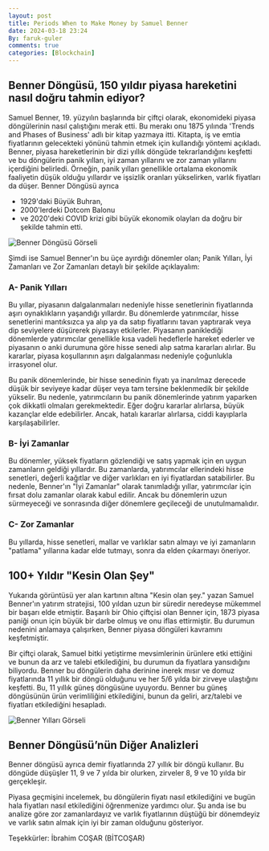```yaml
---
layout: post
title: Periods When to Make Money by Samuel Benner
date: 2024-03-18 23:24
By: faruk-guler
comments: true
categories: [Blockchain]
---
```


## Benner Döngüsü, 150 yıldır piyasa hareketini nasıl doğru tahmin ediyor?

Samuel Benner, 19. yüzyılın başlarında bir çiftçi olarak, ekonomideki piyasa döngülerinin nasıl çalıştığını merak etti. Bu merakı onu 1875 yılında 'Trends and Phases of Business' adlı bir kitap yazmaya itti. Kitapta, iş ve emtia fiyatlarının gelecekteki yönünü tahmin etmek için kullandığı yöntemi açıkladı. Benner, piyasa hareketlerinin bir dizi yıllık döngüde tekrarlandığını keşfetti ve bu döngülerin panik yılları, iyi zaman yıllarını ve zor zaman yıllarını içerdiğini belirledi. Örneğin, panik yılları genellikle ortalama ekonomik faaliyetin düşük olduğu yıllardır ve işsizlik oranları yükselirken, varlık fiyatları da düşer.
Benner Döngüsü ayrıca
- 1929'daki Büyük Buhran,
- 2000'lerdeki Dotcom Balonu
- ve 2020'deki COVID krizi gibi büyük ekonomik olayları da doğru bir şekilde tahmin etti.

![Benner Döngüsü Görseli](https://farukguler.com/assets/post_images/benner_dongusu.JPG)

Şimdi ise Samuel Benner'ın bu üçe ayırdığı dönemler olan; Panik Yılları, İyi Zamanları ve Zor Zamanları detaylı bir şekilde açıklayalım:

### A- Panik Yılları

Bu yıllar, piyasanın dalgalanmaları nedeniyle hisse senetlerinin fiyatlarında aşırı oynaklıkların yaşandığı yıllardır. Bu dönemlerde yatırımcılar, hisse senetlerini mantıksızca ya alıp ya da satıp fiyatlarını tavan yaptırarak veya dip seviyelere düşürerek piyasayı etkilerler. Piyasanın paniklediği dönemlerde yatırımcılar genellikle kısa vadeli hedeflerle hareket ederler ve piyasanın o anki durumuna göre hisse senedi alıp satma kararları alırlar. Bu kararlar, piyasa koşullarının aşırı dalgalanması nedeniyle çoğunlukla irrasyonel olur.

Bu panik dönemlerinde, bir hisse senedinin fiyatı ya inanılmaz derecede düşük bir seviyeye kadar düşer veya tam tersine beklenmedik bir şekilde yükselir. Bu nedenle, yatırımcıların bu panik dönemlerinde yatırım yaparken çok dikkatli olmaları gerekmektedir. Eğer doğru kararlar alırlarsa, büyük kazançlar elde edebilirler. Ancak, hatalı kararlar alırlarsa, ciddi kayıplarla karşılaşabilirler.

### B- İyi Zamanlar

Bu dönemler, yüksek fiyatların gözlendiği ve satış yapmak için en uygun zamanların geldiği yıllardır. Bu zamanlarda, yatırımcılar ellerindeki hisse senetleri, değerli kağıtlar ve diğer varlıkları en iyi fiyatlardan satabilirler. Bu nedenle, Benner'ın "İyi Zamanlar" olarak tanımladığı yıllar, yatırımcılar için fırsat dolu zamanlar olarak kabul edilir. Ancak bu dönemlerin uzun sürmeyeceği ve sonrasında diğer dönemlere geçileceği de unutulmamalıdır.

### C- Zor Zamanlar

Bu yıllarda, hisse senetleri, mallar ve varlıklar satın almayı ve iyi zamanların "patlama" yıllarına kadar elde tutmayı, sonra da elden çıkarmayı öneriyor.

## 100+ Yıldır "Kesin Olan Şey"

Yukarıda görüntüsü yer alan kartının altına "Kesin olan şey." yazan Samuel Benner'ın yatırım stratejisi, 100 yıldan uzun bir süredir neredeyse mükemmel bir başarı elde etmiştir. Başarılı bir Ohio çiftçisi olan Benner için, 1873 piyasa paniği onun için büyük bir darbe olmuş ve onu iflas ettirmiştir. Bu durumun nedenini anlamaya çalışırken, Benner piyasa döngüleri kavramını keşfetmiştir.

Bir çiftçi olarak, Samuel bitki yetiştirme mevsimlerinin ürünlere etki ettiğini ve bunun da arz ve talebi etkilediğini, bu durumun da fiyatlara yansıdığını biliyordu. Benner bu döngülerin daha derinine inerek mısır ve domuz fiyatlarında 11 yıllık bir döngü olduğunu ve her 5/6 yılda bir zirveye ulaştığını keşfetti. Bu, 11 yıllık güneş döngüsüne uyuyordu. Benner bu güneş döngüsünün ürün verimliliğini etkilediğini, bunun da geliri, arz/talebi ve fiyatları etkilediğini hesapladı.

![Benner Yılları Görseli](https://farukguler.com/assets/post_images/benner-years.jpg)

## Benner Döngüsü’nün Diğer Analizleri

Benner döngüsü ayrıca demir fiyatlarında 27 yıllık bir döngü kullanır. Bu döngüde düşüşler 11, 9 ve 7 yılda bir olurken, zirveler 8, 9 ve 10 yılda bir gerçekleşir.

Piyasa geçmişini incelemek, bu döngülerin fiyatı nasıl etkilediğini ve bugün hala fiyatları nasıl etkilediğini öğrenmenize yardımcı olur. Şu anda ise bu analize göre zor zamanlardayız ve varlık fiyatlarının düştüğü bir dönemdeyiz ve varlık satın almak için iyi bir zaman olduğunu gösteriyor.

Teşekkürler: İbrahim COŞAR (BİTCOŞAR)
